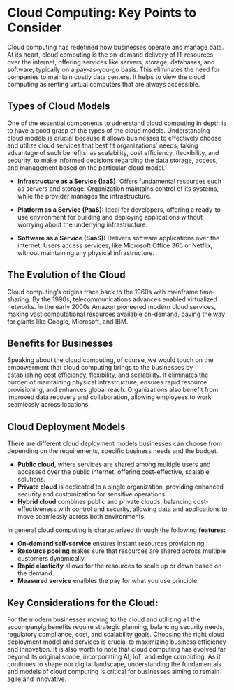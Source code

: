 # Cloud Computing: Key Points to Consider
Cloud computing has redefined how businesses operate and manage data. At its heart, cloud computing is the on-demand delivery of IT resources over the internet, offering services like servers, storage, databases, and software, typically on a pay-as-you-go basis. This eliminates the need for companies to maintain costly data centers. It helps to view the cloud computing as renting virtual computers that are always accessible.

## Types of Cloud Models

One of the essential components to udnerstand cloud computing in depth is to have a good grasp of the types of the cloud models. Understanding cloud models is crucial because it allows businesses to effectively choose and utilize cloud services that best fit organizations' needs, taking advantage of such benefits, as scalability, cost efficiency, flecxibility, and security, to make informed decisions regarding the data storage, access, and management based on the particular cloud model.

* **Infrastructure as a Service (IaaS):** Offers fundamental resources such as servers and storage. Organization maintains control of its systems, while the provider manages the infrastructure.

* **Platform as a Service (PaaS):** Ideal for developers, offering a ready-to-use environment for building and deploying applications without worrying about the underlying infrastructure.

* **Software as a Service (SaaS):** Delivers software applications over the internet. Users access services, like Microsoft Office 365 or Netflix, without maintaining any physical infrastructure.

## The Evolution of the Cloud
Cloud computing’s origins trace back to the 1960s with mainframe time-sharing. By the 1990s, telecommunications advances enabled virtualized networks. In the early 2000s Amazon pioneered modern cloud services, making vast computational resources available on-demand, paving the way for giants like Google, Microsoft, and IBM.

## Benefits for Businesses 
Speaking about the cloud computing, of course, we would touch on the empowerment that cloud computing brings to the businesses by establishing cost efficiency, flexibility, and scalability. It eliminates the burden of maintaining physical infrastructure, ensures rapid resource provisioning, and enhances global reach. Organizations also benefit from improved data recovery and collaboration, allowing employees to work seamlessly across locations.

## Cloud Deployment Models
There are different cloud deployment models businesses can choose from depending on the requirements, specific business needs and the budget.

* **Public cloud**, where services are shared among multiple users and accessed over the public internet, offering cost-effective, scalable solutions.
* **Private cloud** is dedicated to a single organization, providing enhanced security and customization for sensitive operations.
* **Hybrid cloud** combines public and private clouds, balancing cost-effectiveness with control and security, allowing data and applications to move seamlessly across both environments.

In general cloud computing is characterized through the following **features:**
* **On-demand self-service** ensures instant resources provisioning.
* **Resource pooling** makes sure that resources are shared across multiple customers dynamically.
* **Rapid elasticity** allows for the resources to scale up or down based on the demand.
* **Measured service** enalbles the pay for what you use principle.

## Key Considerations for the Cloud: 
For the modern businesses moving to the cloud and utilizing all the accompanyig benefits require strategic planning, balancing security needs, regulatory compliance, cost, and scalability goals. Choosing the right cloud deployment model and services is crucial to maximizing business efficiency and innovation. It is also worth to note that cloud computing has evolved far beyond its original scope, incorporating AI, IoT, and edge computing. As it continues to shape our digital landscape, understanding the fundamentals and models of cloud computing is critical for businesses aiming to remain agile and innovative.

